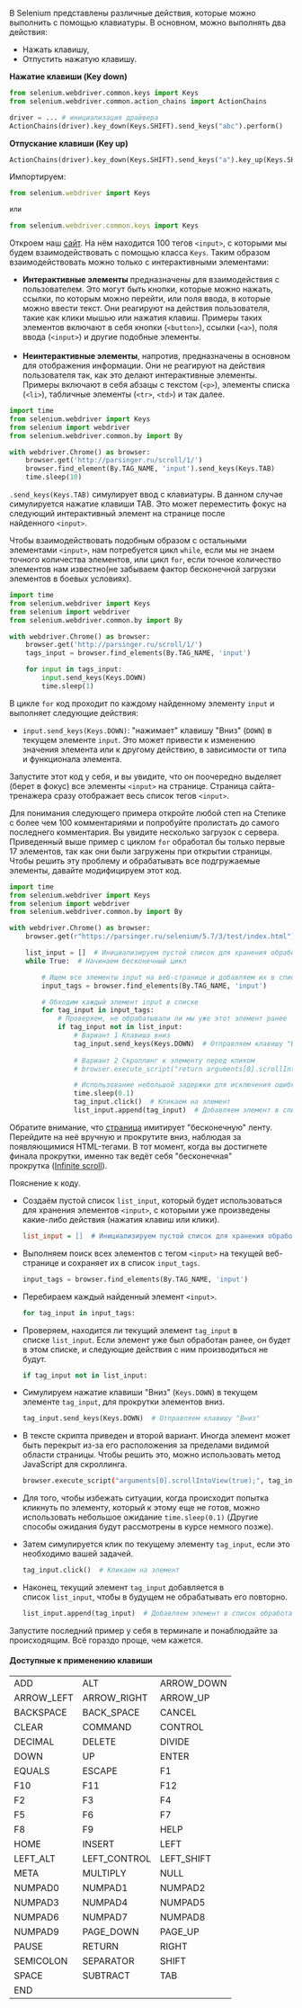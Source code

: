 В Selenium представлены различные действия, которые можно выполнить с помощью клавиатуры. В основном, можно выполнять два действия:

- Нажать клавишу,
- Отпустить нажатую клавишу.

**Нажатие клавиши (Key down)**

```python
from selenium.webdriver.common.keys import Keys
from selenium.webdriver.common.action_chains import ActionChains

driver = ... # инициализация драйвера
ActionChains(driver).key_down(Keys.SHIFT).send_keys("abc").perform()
```

**Отпускание клавиши (Key up)**

```python
ActionChains(driver).key_down(Keys.SHIFT).send_keys("a").key_up(Keys.SHIFT).send_keys("b").perform()
```

Импортируем:  

```javascript
from selenium.webdriver import Keys 

или 

from selenium.webdriver.common.keys import Keys
```

Откроем наш [сайт](http://parsinger.ru/scroll/1/). На нём находится 100 тегов `<input>`, с которыми мы будем взаимодействовать с помощью класса `Keys`. Таким образом взаимодействовать можно только с интерактивными элементами:

- **Интерактивные элементы** предназначены для взаимодействия с пользователем. Это могут быть кнопки, которые можно нажать, ссылки, по которым можно перейти, или поля ввода, в которые можно ввести текст. Они реагируют на действия пользователя, такие как клики мышью или нажатия клавиш. Примеры таких элементов включают в себя кнопки (`<button>`), ссылки (`<a>`), поля ввода (`<input>`) и другие подобные элементы.  
     
- **Неинтерактивные элементы**, напротив, предназначены в основном для отображения информации. Они не реагируют на действия пользователя так, как это делают интерактивные элементы. Примеры включают в себя абзацы с текстом (`<p>`), элементы списка (`<li>`), табличные элементы (`<tr>`, `<td>`) и так далее.

```python
import time
from selenium.webdriver import Keys
from selenium import webdriver
from selenium.webdriver.common.by import By

with webdriver.Chrome() as browser:
    browser.get('http://parsinger.ru/scroll/1/')
    browser.find_element(By.TAG_NAME, 'input').send_keys(Keys.TAB)
    time.sleep(10)
```

`.send_keys(Keys.TAB)` симулирует ввод с клавиатуры. В данном случае симулируется нажатие клавиши TAB. Это может переместить фокус на следующий интерактивный элемент на странице после найденного `<input>`.

Чтобы взаимодействовать подобным образом с остальными элементами `<input>`, нам потребуется цикл `while`, если мы не знаем точного количества элементов, или цикл `for`, если точное количество элементов нам известно(не забываем фактор бесконечной загрузки элементов в боевых условиях).

```python
import time
from selenium.webdriver import Keys
from selenium import webdriver
from selenium.webdriver.common.by import By

with webdriver.Chrome() as browser:
    browser.get('http://parsinger.ru/scroll/1/')
    tags_input = browser.find_elements(By.TAG_NAME, 'input')

    for input in tags_input:
        input.send_keys(Keys.DOWN)
        time.sleep(1)
```

В цикле `for` код проходит по каждому найденному элементу `input` и выполняет следующие действия:

- `input.send_keys(Keys.DOWN)`: "нажимает" клавишу "Вниз" (`DOWN`) в текущем элементе `input`. Это может привести к изменению значения элемента или к другому действию, в зависимости от типа и функционала элемента.

Запустите этот код у себя, и вы увидите, что он поочередно выделяет (берет в фокус) все элементы `<input>` на странице. Страница сайта-тренажера сразу отображает весь список тегов `<input>`.

Для понимания следующего примера откройте любой степ на Степике с более чем 100 комментариями и попробуйте пролистать до самого последнего комментария. Вы увидите несколько загрузок с сервера. Приведенный выше пример с циклом `for` обработал бы только первые 17 элементов, так как они были загружены при открытии страницы. Чтобы решить эту проблему и обрабатывать все подгружаемые элементы, давайте модифицируем этот код.

```python
import time
from selenium.webdriver import Keys
from selenium import webdriver
from selenium.webdriver.common.by import By

with webdriver.Chrome() as browser:
    browser.get(r"https://parsinger.ru/selenium/5.7/3/test/index.html")

    list_input = []  # Инициализируем пустой список для хранения обработанных элементов ввода
    while True:  # Начинаем бесконечный цикл

        # Ищем все элементы input на веб-странице и добавляем их в список input_tags
        input_tags = browser.find_elements(By.TAG_NAME, 'input')

        # Обходим каждый элемент input в списке
        for tag_input in input_tags:
            # Проверяем, не обрабатывали ли мы уже этот элемент ранее
            if tag_input not in list_input:
                # Вариант 1 Клавиша вниз
                tag_input.send_keys(Keys.DOWN)  # Отправляем клавишу "Вниз"
                
                # Вариант 2 Скроллинг к элементу перед кликом
                # browser.execute_script("return arguments[0].scrollIntoView(true);", tag_input)

                # Использование небольшой задержки для исключения ошибки недоступности элемента
                time.sleep(0.1)
                tag_input.click()  # Кликаем на элемент
                list_input.append(tag_input)  # Добавляем элемент в список обработанных элементов
```

Обратите внимание, что [страница](https://parsinger.ru/selenium/5.7/3/test/index.html) имитирует "бесконечную" ленту. Перейдите на неё вручную и прокрутите вниз, наблюдая за появляющимися HTML-тегами. В тот момент, когда вы достигнете финала прокрутки, именно так ведёт себя "бесконечная" прокрутка ([Infinite scroll](https://en.wikipedia.org/wiki/Scrolling)).

Пояснение к коду.

- Создаём пустой список `list_input`, который будет использоваться для хранения элементов `<input>`, с которыми уже произведены какие-либо действия (нажатия клавиш или клики).
    
    ```ini
    list_input = []  # Инициализируем пустой список для хранения обработанных элементов ввода
    ```
    
- Выполняем поиск всех элементов с тегом `<input>` на текущей веб-странице и сохраняет их в список `input_tags`.
    
    ```python
    input_tags = browser.find_elements(By.TAG_NAME, 'input')
    ```
    
- Перебираем каждый найденный элемент `<input>`.
    
    ```python
    for tag_input in input_tags:
    ```
    
- Проверяем, находится ли текущий элемент `tag_input` в списке `list_input`. Если элемент уже был обработан ранее, он будет в этом списке, и следующие действия с ним производиться не будут.
    
    ```python
    if tag_input not in list_input:
    ```
    
- Симулируем нажатие клавиши "Вниз" (`Keys.DOWN`) в текущем элементе `tag_input`, для прокрутки элементов вниз.
    
    ```python
    tag_input.send_keys(Keys.DOWN)  # Отправляем клавишу "Вниз"
    ```
    
- В тексте скрипта приведен и второй вариант. Иногда элемент может быть перекрыт из-за его расположения за пределами видимой области страницы. Чтобы решить это, можно использовать метод JavaScript для скроллинга.
    
    ```bash
    browser.execute_script("arguments[0].scrollIntoView(true);", tag_input)
    ```
    
- Для того, чтобы избежать ситуации, когда происходит попытка кликнуть по элементу, который к этому еще не готов, можно использовать небольшое ожидание `time.sleep(0.1)` (Другие способы ожидания будут рассмотрены в курсе немного позже).
- Затем симулируется клик по текущему элементу `tag_input`, если это необходимо вашей задачей.
    
    ```python
    tag_input.click()  # Кликаем на элемент
    ```
    
- Наконец, текущий элемент `tag_input` добавляется в список `list_input`, чтобы в будущем не обрабатывать его повторно.
    
    ```python
    list_input.append(tag_input)  # Добавляем элемент в список обработанных элементов
    ```
    

Запустите последний пример у себя в терминале и понаблюдайте за происходящим. Всё гораздо проще, чем кажется.

#### Доступные к применению клавиши

|   |   |   |
|---|---|---|
|ADD|ALT|ARROW_DOWN|
|ARROW_LEFT|ARROW_RIGHT|ARROW_UP|
|BACKSPACE|BACK_SPACE|CANCEL|
|CLEAR|COMMAND|CONTROL|
|DECIMAL|DELETE|DIVIDE|
|DOWN|UP|ENTER|
|EQUALS|ESCAPE|F1|
|F10|F11|F12|
|F2|F3|F4|
|F5|F6|F7|
|F8|F9|HELP|
|HOME|INSERT|LEFT|
|LEFT_ALT|LEFT_CONTROL|LEFT_SHIFT|
|META|MULTIPLY|NULL|
|NUMPAD0|NUMPAD1|NUMPAD2|
|NUMPAD3|NUMPAD4|NUMPAD5|
|NUMPAD6|NUMPAD7|NUMPAD8|
|NUMPAD9|PAGE_DOWN|PAGE_UP|
|PAUSE|RETURN|RIGHT|
|SEMICOLON|SEPARATOR|SHIFT|
|SPACE|SUBTRACT|TAB|
|END|||